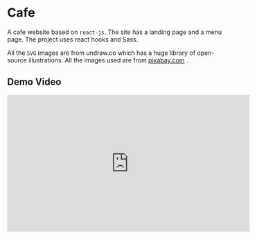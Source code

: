# Cafe

A cafe website based on `react-js`. The site has a landing page and a menu page. The project uses react hooks and Sass. 



All the `SVG` images  are from <a ref="https://undraw.co/illustrations">undraw.co</a> which has a huge library of open-source illustrations. All the images used are from <a href="https://pixabay.com/">pixabay.com</a> .


## Demo Video
<iframe width="560" height="315" src="https://www.youtube.com/embed/dFDoty8RKAQ" frameborder="0" allow="accelerometer; autoplay; clipboard-write; encrypted-media; gyroscope; picture-in-picture" allowfullscreen></iframe>
